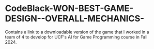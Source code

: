 # CodeBlack-WON-BEST-GAME-DESIGN--OVERALL-MECHANICS-
Contains a link to a downloadable version of the game that I worked in a team of 4 to develop for UCF's AI for Game Programming course in Fall 2024.
